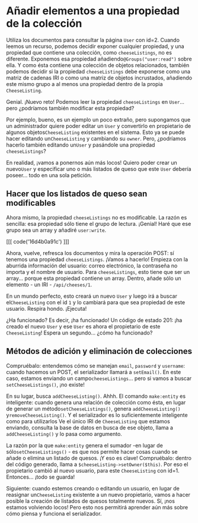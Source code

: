 # Añadir elementos a una propiedad de la colección

Utiliza los documentos para consultar la página `User` con id=2. Cuando leemos un recurso, podemos decidir exponer cualquier propiedad, y una propiedad que contiene una colección, como `cheeseListings`, no es diferente. Exponemos esa propiedad añadiendo`@Groups("user:read")` sobre ella. Y como ésta contiene una colección de objetos relacionados, también podemos decidir si la propiedad `cheeseListings` debe exponerse como una matriz de cadenas IRI o como una matriz de objetos incrustados, añadiendo este mismo grupo a al menos una propiedad dentro de la propia `CheeseListing`.

Genial. ¡Nuevo reto! Podemos leer la propiedad `cheeseListings` en `User`... pero ¿podríamos también modificar esta propiedad?

Por ejemplo, bueno, es un ejemplo un poco extraño, pero supongamos que un administrador quiere poder editar un `User` y convertirlo en propietario de algunos objetos`CheeseListing` existentes en el sistema. Esto ya se puede hacer editando un`CheeseListing` y cambiando su `owner`. Pero, ¿podríamos hacerlo también editando un`User` y pasándole una propiedad `cheeseListings`?

En realidad, ¡vamos a ponernos aún más locos! Quiero poder crear un nuevo`User` y especificar uno o más listados de queso que este `User` debería poseer... todo en una sola petición.

## Hacer que los listados de queso sean modificables

Ahora mismo, la propiedad `cheeseListings` no es modificable. La razón es sencilla: esa propiedad sólo tiene el grupo de lectura. ¡Genial! Haré que ese grupo sea un array y añadiré `user:write`.

[[[ code('16d4b0a91c') ]]]

Ahora, vuelve, refresca los documentos y mira la operación POST: sí tenemos una propiedad `cheeseListings`. ¡Vamos a hacerlo! Empieza con la aburrida información del usuario: correo electrónico, la contraseña no importa y el nombre de usuario. Para `cheeseListings`, esto tiene que ser un array... porque esta propiedad contiene un array. Dentro, añade sólo un elemento - un IRI - `/api/cheeses/1`.

En un mundo perfecto, esto creará un nuevo `User` y luego irá a buscar el`CheeseListing` con el id `1` y lo cambiará para que sea propiedad de este usuario. Respira hondo. ¡Ejecuta!

¿Ha funcionado? Es decir, ¡ha funcionado! Un código de estado 201: ¡ha creado el nuevo `User` y ese `User` es ahora el propietario de este `CheeseListing`! Espera un segundo... ¿cómo ha funcionado?

## Métodos de adición y eliminación de colecciones

Compruébalo: entendemos cómo se manejan `email`, `password` y `username`: cuando hacemos un POST, el serializador llamará a `setEmail()`. En este caso, estamos enviando un campo`cheeseListings`... pero si vamos a buscar `setCheeseListings()`, ¡no existe!

En su lugar, busca `addCheeseListing()`. Ahhh. El comando `make:entity` es inteligente: cuando genera una relación de colección como ésta, en lugar de generar un método`setCheeseListings()`, genera `addCheeseListing()` y`removeCheeseListing()`. Y el serializador es lo suficientemente inteligente como para utilizarlos Ve el único IRI de `CheeseListing` que estamos enviando, consulta la base de datos en busca de ese objeto, llama a `addCheeseListing()` y lo pasa como argumento.

La razón por la que `make:entity` genera el sumador -en lugar de sólo`setCheeseListings()` - es que nos permite hacer cosas cuando se añade o elimina un listado de quesos. ¡Y eso es clave! Compruébalo: dentro del código generado, llama a `$cheeseListing->setOwner($this)`. Por eso el propietario cambió al nuevo usuario, para este `CheeseListing` con id=1. Entonces... ¡todo se guarda!

Siguiente: cuando estemos creando o editando un usuario, en lugar de reasignar un`CheeseListing` existente a un nuevo propietario, vamos a hacer posible la creación de listados de quesos totalmente nuevos. Sí, ¡nos estamos volviendo locos! Pero esto nos permitirá aprender aún más sobre cómo piensa y funciona el serializador.
